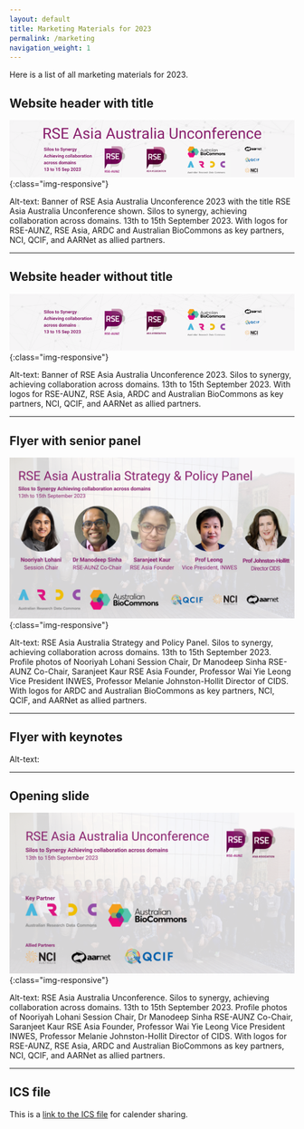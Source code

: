 ```yaml
---
layout: default
title: Marketing Materials for 2023
permalink: /marketing
navigation_weight: 1
---
```


Here is a list of all marketing materials for 2023.

## Website header with title

![Banner of RSE Asia Australia Unconference 2023 with the title RSE Asia Australia Unconference shown. Silos to synergy, achieving collaboration across domains. 13th to 15th September 2023. With logos for RSE-AUNZ, RSE Asia, ARDC and Australian BioCommons as key partners, NCI, QCIF, and AARNet as allied partners.](/assets/website_banner_with_title.png){:class="img-responsive"}


Alt-text: Banner of RSE Asia Australia Unconference 2023 with the title RSE Asia Australia Unconference shown. Silos to synergy, achieving collaboration across domains. 13th to 15th September 2023. With logos for RSE-AUNZ, RSE Asia, ARDC and Australian BioCommons as key partners, NCI, QCIF, and AARNet as allied partners.

---

## Website header without title

![Banner of RSE Asia Australia conference 2023. Silos to synergy, achieving collaboration across domains. 13th to 15th September 2023. With logos for RSE-AUNZ, RSE Asia, ARDC and Australian BioCommons as key partners, NCI, QCIF, and AARNet as allied partners. ](/assets/conference_banner_small_website.png){:class="img-responsive"}


Alt-text: Banner of RSE Asia Australia Unconference 2023. Silos to synergy, achieving collaboration across domains. 13th to 15th September 2023. With logos for RSE-AUNZ, RSE Asia, ARDC and Australian BioCommons as key partners, NCI, QCIF, and AARNet as allied partners.

---

## Flyer with senior panel


![RSE Asia Australia Strategy and Policy Panel. Silos to synergy, achieving collaboration across domains. 13th to 15th September 2023. Profile photos of Nooriyah Lohani Session Chair, Dr Manodeep Sinha RSE-AUNZ Co-Chair, Saranjeet Kaur RSE Asia Founder, Professor Wai Yie Leong Vice President INWES, Professor Melanie Johnston-Hollit Director of CIDS. With logos for RSE-AUNZ, RSE Asia, ARDC and Australian BioCommons as key partners, NCI, QCIF, and AARNet as allied partners. ](/assets/senior_panel_flyer.png){:class="img-responsive"}


Alt-text: RSE Asia Australia Strategy and Policy Panel. Silos to synergy, achieving collaboration across domains. 13th to 15th September 2023. Profile photos of Nooriyah Lohani Session Chair, Dr Manodeep Sinha RSE-AUNZ Co-Chair, Saranjeet Kaur RSE Asia Founder, Professor Wai Yie Leong Vice President INWES, Professor Melanie Johnston-Hollit Director of CIDS. With logos for ARDC and Australian BioCommons as key partners, NCI, QCIF, and AARNet as allied partners.

---

## Flyer with keynotes


Alt-text:

---

## Opening slide 

![improve ](/assets/opening_slide.png){:class="img-responsive"}




Alt-text: RSE Asia Australia Unconference. Silos to synergy, achieving collaboration across domains. 13th to 15th September 2023. Profile photos of Nooriyah Lohani Session Chair, Dr Manodeep Sinha RSE-AUNZ Co-Chair, Saranjeet Kaur RSE Asia Founder, Professor Wai Yie Leong Vice President INWES, Professor Melanie Johnston-Hollit Director of CIDS. With logos for RSE-AUNZ, RSE Asia, ARDC and Australian BioCommons as key partners, NCI, QCIF, and AARNet as allied partners.

---

## ICS file

This is a [link to the ICS file](/assets/RSEAA2023.ics) for calender sharing.


